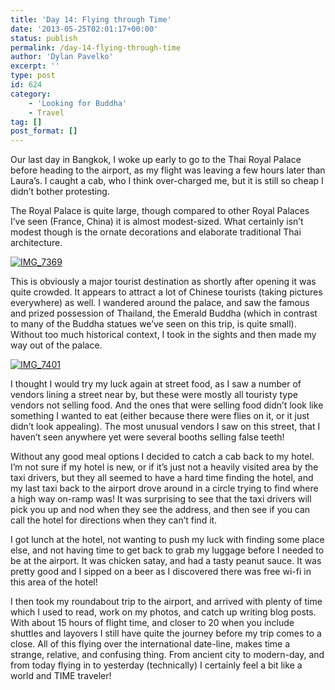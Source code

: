 ```yaml
---
title: 'Day 14: Flying through Time'
date: '2013-05-25T02:01:17+00:00'
status: publish
permalink: /day-14-flying-through-time
author: 'Dylan Pavelko'
excerpt: ''
type: post
id: 624
category:
    - 'Looking for Buddha'
    - Travel
tag: []
post_format: []
---
```

Our last day in Bangkok, I woke up early to go to the Thai Royal Palace before heading to the airport, as my flight was leaving a few hours later than Laura’s. I caught a cab, who I think over-charged me, but it is still so cheap I didn’t bother protesting.

The Royal Palace is quite large, though compared to other Royal Palaces I’ve seen (France, China) it is almost modest-sized. What certainly isn’t modest though is the ornate decorations and elaborate traditional Thai architecture.

[![IMG_7369](https://i1.wp.com/www.dylanpavelko.com/blog/wp-content/uploads/2013/05/IMG_7369.jpg?resize=378%2C252)](https://i1.wp.com/www.dylanpavelko.com/blog/wp-content/uploads/2013/05/IMG_7369.jpg) [  ](http://www.dylanpavelko.com/blog/wp-content/uploads/2013/05/IMG_7401.jpg)

This is obviously a major tourist destination as shortly after opening it was quite crowded. It appears to attract a lot of Chinese tourists (taking pictures everywhere) as well. I wandered around the palace, and saw the famous and prized possession of Thailand, the Emerald Buddha (which in contrast to many of the Buddha statues we’ve seen on this trip, is quite small). Without too much historical context, I took in the sights and then made my way out of the palace.

[![IMG_7401](https://i2.wp.com/www.dylanpavelko.com/blog/wp-content/uploads/2013/05/IMG_7401.jpg?resize=344%2C600)](https://i2.wp.com/www.dylanpavelko.com/blog/wp-content/uploads/2013/05/IMG_7401.jpg)

I thought I would try my luck again at street food, as I saw a number of vendors lining a street near by, but these were mostly all touristy type vendors not selling food. And the ones that were selling food didn’t look like something I wanted to eat (either because there were flies on it, or it just didn’t look appealing). The most unusual vendors I saw on this street, that I haven’t seen anywhere yet were several booths selling false teeth!

Without any good meal options I decided to catch a cab back to my hotel. I’m not sure if my hotel is new, or if it’s just not a heavily visited area by the taxi drivers, but they all seemed to have a hard time finding the hotel, and my last taxi back to the airport drove around in a circle trying to find where a high way on-ramp was! It was surprising to see that the taxi drivers will pick you up and nod when they see the address, and then see if you can call the hotel for directions when they can’t find it.

I got lunch at the hotel, not wanting to push my luck with finding some place else, and not having time to get back to grab my luggage before I needed to be at the airport. It was chicken satay, and had a tasty peanut sauce. It was pretty good and I sipped on a beer as I discovered there was free wi-fi in this area of the hotel!

I then took my roundabout trip to the airport, and arrived with plenty of time which I used to read, work on my photos, and catch up writing blog posts. With about 15 hours of flight time, and closer to 20 when you include shuttles and layovers I still have quite the journey before my trip comes to a close. All of this flying over the international date-line, makes time a strange, relative, and confusing thing. From ancient city to modern-day, and from today flying in to yesterday (technically) I certainly feel a bit like a world and TIME traveler!